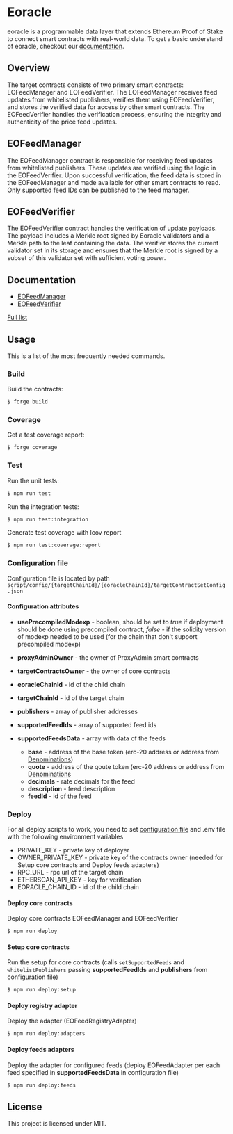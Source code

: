 # Eoracle

eoracle is a programmable data layer that extends Ethereum Proof of Stake to connect smart contracts with real-world data.
To get a basic understand of eoracle, checkout our [documentation](https://eoracle.gitbook.io/eoracle).

## Overview

The target contracts consists of two primary smart contracts: EOFeedManager and EOFeedVerifier. The EOFeedManager receives feed updates from whitelisted publishers, verifies them using EOFeedVerifier, and stores the verified data for access by other smart contracts. The EOFeedVerifier handles the verification process, ensuring the integrity and authenticity of the price feed updates.

## EOFeedManager

The EOFeedManager contract is responsible for receiving feed updates from whitelisted publishers. These updates are verified using the logic in the EOFeedVerifier. Upon successful verification, the feed data is stored in the EOFeedManager and made available for other smart contracts to read. Only supported feed IDs can be published to the feed manager.

## EOFeedVerifier

The EOFeedVerifier contract handles the verification of update payloads. The payload includes a Merkle root signed by Eoracle validators and a Merkle path to the leaf containing the data. The verifier stores the current validator set in its storage and ensures that the Merkle root is signed by a subset of this validator set with sufficient voting power.

## Documentation

- [EOFeedManager](docs/src/src/EOFeedManager.sol/contract.EOFeedManager.md)
- [EOFeedVerifier](docs/src/src/EOFeedVerifier.sol/contract.EOFeedVerifier.md)

[Full list](docs/src/SUMMARY.md)

## Usage

This is a list of the most frequently needed commands.

### Build

Build the contracts:

```sh
$ forge build
```

### Coverage

Get a test coverage report:

```sh
$ forge coverage
```

### Test

Run the unit tests:

```sh
$ npm run test
```

Run the integration tests:

```sh
$ npm run test:integration
```

Generate test coverage with lcov report

```sh
$ npm run test:coverage:report
```

### Configuration file

Configuration file is located by path `script/config/{targetChainId}/{eoracleChainId}/targetContractSetConfig.json`

#### Configuration attributes

- **usePrecompiledModexp** - boolean, should be set to _true_ if deployment should be done using precompiled contract, _false_ - if the solidity
  version of modexp needed to be used (for the chain that don't support precompiled modexp)

- **proxyAdminOwner** - the owner of ProxyAdmin smart contracts

- **targetContractsOwner** - the owner of core contracts

- **eoracleChainId** - id of the child chain

- **targetChainId** - id of the target chain

- **publishers** - array of publisher addresses

- **supportedFeedIds** - array of supported feed ids

- **supportedFeedsData** - array with data of the feeds

  - **base** - address of the base token (erc-20 address or address from [Denominations](src/libraries/Denominations.sol/library.Denominations.md))
  - **quote** - address of the qoute token (erc-20 address or address from [Denominations](src/libraries/Denominations.sol/library.Denominations.md)
  - **decimals** - rate decimals for the feed
  - **description** - feed description
  - **feedId** - id of the feed

### Deploy 

For all deploy scripts to work, you need to set [configuration file](#configuration-file) and .env file with the following environment variables 
- PRIVATE_KEY - private key of deployer 
- OWNER_PRIVATE_KEY - private key of the contracts owner (needed for Setup core contracts and Deploy feeds adapters)
- RPC_URL - rpc url of the target chain
- ETHERSCAN_API_KEY - key for verification
- EORACLE_CHAIN_ID - id of the child chain

#### Deploy core contracts

Deploy core contracts EOFeedManager and EOFeedVerifier

```sh
$ npm run deploy
```

#### Setup core contracts

Run the setup for core contracts (calls `setSupportedFeeds` and `whitelistPublishers` passing **supportedFeedIds**  and **publishers** from configuration file)

```sh
$ npm run deploy:setup
```
#### Deploy registry adapter

Deploy the adapter (EOFeedRegistryAdapter)

```sh
$ npm run deploy:adapters
```

#### Deploy feeds adapters

Deploy the adapter for configured feeds (deploy EOFeedAdapter per each feed specified in **supportedFeedsData** in configuration file)

```sh
$ npm run deploy:feeds
```

## License

This project is licensed under MIT.

